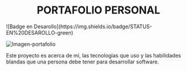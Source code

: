 <h1 align="center">PORTAFOLIO PERSONAL</h1>
![Badge en Desarollo](https://img.shields.io/badge/STATUS-EN%20DESAROLLO-green)

![Imagen-portafolio](https://github.com/user-attachments/assets/2e3008b1-cccf-49d7-9f7e-7befbd7eb4af)

<p>Este proyecto es acerca de mi, las tecnologias que uso y las habilidades blandas que una persona debe tener para desarrollar software.</p>






